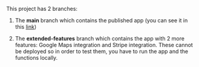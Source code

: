 This project has 2 branches:

1. The **main** branch which contains the published app (you can see it in this [link](https://expo.dev/@carls13/MealsToGo))
   
2. The **extended-features** branch which contains the app with 2 more features: Google Maps integration and Stripe integration. These cannot be deployed so in order to test them, you have to run the app and the functions locally.
